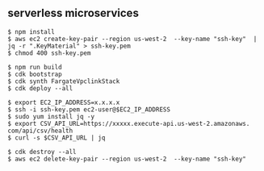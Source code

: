 ## serverless microservices ##

    $ npm install
    $ aws ec2 create-key-pair --region us-west-2  --key-name "ssh-key"  |  
    jq -r ".KeyMaterial" > ssh-key.pem
    $ chmod 400 ssh-key.pem

    $ npm run build
    $ cdk bootstrap
    $ cdk synth FargateVpclinkStack
    $ cdk deploy --all

    $ export EC2_IP_ADDRESS=x.x.x.x
    $ ssh -i ssh-key.pem ec2-user@$EC2_IP_ADDRESS
    $ sudo yum install jq -y
    $ export CSV_API_URL=https://xxxxx.execute-api.us-west-2.amazonaws.
    com/api/csv/health
    $ curl -s $CSV_API_URL | jq

    $ cdk destroy --all
    $ aws ec2 delete-key-pair --region us-west-2  --key-name "ssh-key"